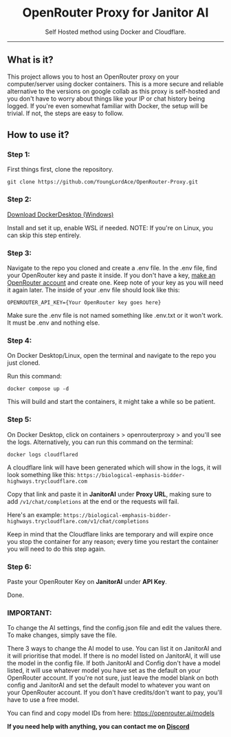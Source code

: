 <h1 align="center">OpenRouter Proxy for Janitor AI</h1>

<p align="center">Self Hosted method using Docker and Cloudflare.</p>

<hr>

## What is it?

This project allows you to host an OpenRouter proxy on your computer/server using docker containers. This is a more secure and reliable alternative to the versions on google collab as this proxy is self-hosted and you don't have to worry about things like your IP or chat history being logged. If you're even somewhat familiar with Docker, the setup will be trivial. If not, the steps are easy to follow.

## How to use it?

### Step 1:

First things first, clone the repository.
```
git clone https://github.com/YoungLordAce/OpenRouter-Proxy.git
```

### Step 2:

[Download DockerDesktop (Windows)](https://app.docker.com/)

Install and set it up, enable WSL if needed. NOTE: If you're on Linux, you can skip this step entirely.

### Step 3: 

Navigate to the repo you cloned and create a .env file.
In the .env file, find your OpenRouter key and paste it inside. If you don't have a key, [make an OpenRouter account](https://openrouter.ai/) and create one. Keep note of your key as you will need it again later.
The inside of your .env file should look like this: 
```
OPENROUTER_API_KEY={Your OpenRouter key goes here}
```
Make sure the .env file is not named something like .env.txt or it won't work. It must be .env and nothing else.

### Step 4: 

On Docker Desktop/Linux, open the terminal and navigate to the repo you just cloned.

Run this command:
```
docker compose up -d
``` 
This will build and start the containers, it might take a while so be patient.

### Step 5: 

On Docker Desktop, click on containers > openrouterproxy > and you'll see the logs. Alternatively, you can run this command on the terminal: 
```
docker logs cloudflared
``` 
A cloudflare link will have been generated which will show in the logs, it will look something like this:
```https://biological-emphasis-bidder-highways.trycloudflare.com```

Copy that link and paste it in **JanitorAI** under **Proxy URL**, making sure to add ```/v1/chat/completions``` at the end or the requests will fail. 

Here's an example: ```https://biological-emphasis-bidder-highways.trycloudflare.com/v1/chat/completions```

Keep in mind that the Cloudflare links are temporary and will expire once you stop the container for any reason; every time you restart the container you will need to do this step again.

### Step 6: 

Paste your OpenRouter Key on **JanitorAI** under **API Key**.

Done.


### IMPORTANT: 
To change the AI settings, find the config.json file and edit the values there. To make changes, simply save the file.

There 3 ways to change the AI model to use. You can list it on JanitorAI and it will prioritise that model. If there is no model listed on JanitorAI, it will use the model in the config file. If both JanitorAI and Config don't have a model listed, it will use whatever model you have set as the default on your OpenRouter account. If you're not sure, just leave the model blank on both config and JanitorAI and set the default model to whatever you want on your OpenRouter account. If you don't have credits/don't want to pay, you'll have to use a free model.

You can find and copy model IDs from here: https://openrouter.ai/models


**If you need help with anything, you can contact me on [Discord](https://discordapp.com/users/younglord)**
